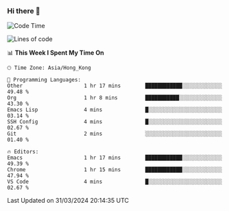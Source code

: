 ### Hi there 👋

<!--
**nicehiro/nicehiro** is a ✨ _special_ ✨ repository because its `README.md` (this file) appears on your GitHub profile.

Here are some ideas to get you started:

- 🔭 I’m currently working on ...
- 🌱 I’m currently learning ...
- 👯 I’m looking to collaborate on ...
- 🤔 I’m looking for help with ...
- 💬 Ask me about ...
- 📫 How to reach me: ...
- 😄 Pronouns: ...
- ⚡ Fun fact: ...
-->

<!--START_SECTION:waka-->
![Code Time](http://img.shields.io/badge/Code%20Time-294%20hrs%2036%20mins-blue)

![Lines of code](https://img.shields.io/badge/From%20Hello%20World%20I%27ve%20Written-2.6%20million%20lines%20of%20code-blue)

📊 **This Week I Spent My Time On** 

```text
🕑︎ Time Zone: Asia/Hong_Kong

💬 Programming Languages: 
Other                    1 hr 17 mins        ████████████░░░░░░░░░░░░░   49.48 % 
Org                      1 hr 8 mins         ███████████░░░░░░░░░░░░░░   43.30 % 
Emacs Lisp               4 mins              █░░░░░░░░░░░░░░░░░░░░░░░░   03.14 % 
SSH Config               4 mins              █░░░░░░░░░░░░░░░░░░░░░░░░   02.67 % 
Git                      2 mins              ░░░░░░░░░░░░░░░░░░░░░░░░░   01.40 % 

🔥 Editors: 
Emacs                    1 hr 17 mins        ████████████░░░░░░░░░░░░░   49.39 % 
Chrome                   1 hr 15 mins        ████████████░░░░░░░░░░░░░   47.94 % 
VS Code                  4 mins              █░░░░░░░░░░░░░░░░░░░░░░░░   02.67 % 
```


 Last Updated on 31/03/2024 20:14:35 UTC
<!--END_SECTION:waka-->
